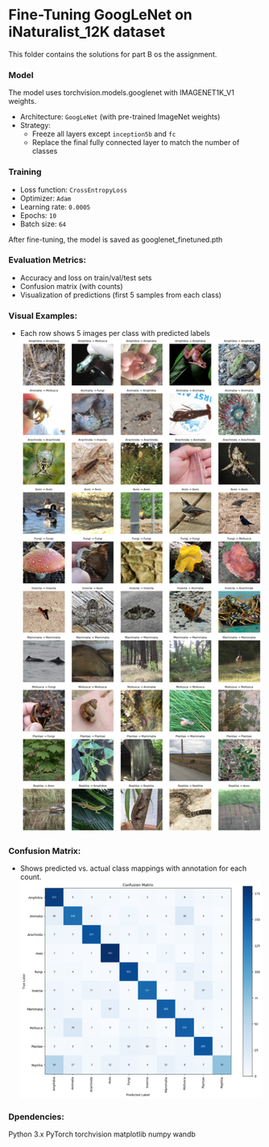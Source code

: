# Fine-Tuning GoogLeNet on iNaturalist_12K dataset

This folder contains the solutions for part B os the assignment.


### Model

The model uses torchvision.models.googlenet with IMAGENET1K_V1 weights.

- Architecture: `GoogLeNet` (with pre-trained ImageNet weights)
- Strategy: 
  - Freeze all layers except `inception5b` and `fc`
  - Replace the final fully connected layer to match the number of classes

### Training

- Loss function: `CrossEntropyLoss`
- Optimizer: `Adam`
- Learning rate: `0.0005`
- Epochs: `10`
- Batch size: `64`

After fine-tuning, the model is saved as googlenet_finetuned.pth


### Evaluation Metrics:
- Accuracy and loss on train/val/test sets
- Confusion matrix (with counts)
- Visualization of predictions (first 5 samples from each class)

### Visual Examples:
- Each row shows 5 images per class with predicted labels
![alt text](image.png)

### Confusion Matrix:
- Shows predicted vs. actual class mappings with annotation for each count.
![alt text](image-1.png)

### Dpendencies:
Python 3.x
PyTorch
torchvision
matplotlib
numpy
wandb